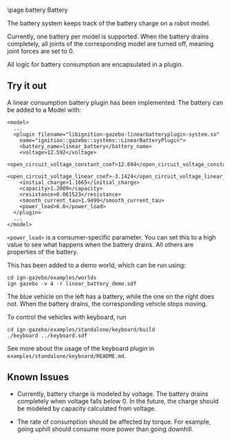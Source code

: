 \page battery Battery

The battery system keeps track of the battery charge on a robot model.

Currently, one battery per model is supported. When the battery drains completely, all joints of the corresponding model are turned off, meaning joint forces are set to 0.

All logic for battery consumption are encapsulated in a plugin.


## Try it out

A linear consumption battery plugin has been implemented. The battery can be added to a Model with:

```{.xml}
<model>
  ...
  <plugin filename="libignition-gazebo-linearbatteryplugin-system.so"
    name="ignition::gazebo::systems::LinearBatteryPlugin">
    <battery_name>linear_battery</battery_name>
    <voltage>12.592</voltage>
    <open_circuit_voltage_constant_coef>12.694</open_circuit_voltage_constant_coef>
    <open_circuit_voltage_linear_coef>-3.1424</open_circuit_voltage_linear_coef>
    <initial_charge>1.1665</initial_charge>
    <capacity>1.2009</capacity>
    <resistance>0.061523</resistance>
    <smooth_current_tau>1.9499</smooth_current_tau>
    <power_load>6.6</power_load>
  </plugin>
  ...
</model>
```
`<power_load>` is a consumer-specific parameter. You can set this to a high value to see what happens when the battery drains. All others are properties of the battery.

This has been added to a demo world, which can be run using:

```
cd ign-gazebo/examples/worlds
ign gazebo -v 4 -r linear_battery_demo.sdf
```

The blue vehicle on the left has a battery, while the one on the right does not. When the battery drains, the corresponding vehicle stops moving.

To control the vehicles with keyboard, run

```
cd ign-gazebo/examples/standalone/keyboard/build
./keyboard ../keyboard.sdf
```

See more about the usage of the keyboard plugin in `examples/standalone/keyboard/README.md`.


## Known Issues

* Currently, battery charge is modeled by voltage. The battery drains completely when voltage falls below 0. In the future, the charge should be modeled by capacity calculated from voltage.

* The rate of consumption should be affected by torque. For example, going uphill should consume more power than going downhill.

